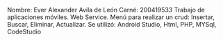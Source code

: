 Nombre: Ever Alexander Avila de León
Carné: 200419533
Trabajo de aplicaciones móviles. Web Service. Menú para realizar un crud: Insertar, Buscar, Eliminar, Actualizar.
Se utilizó: Android Studio, Html, PHP, MYSql, CodeStudio
